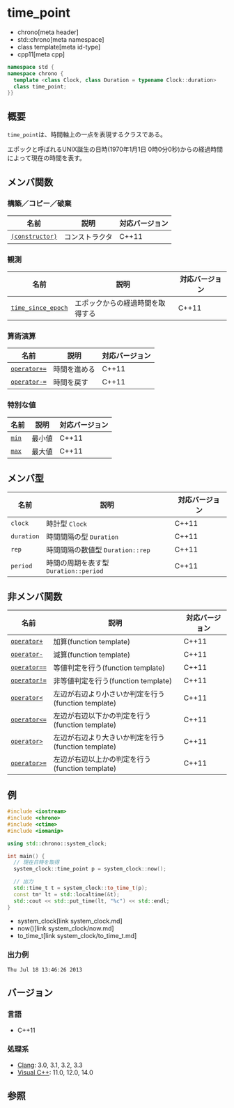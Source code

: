 # time_point
* chrono[meta header]
* std::chrono[meta namespace]
* class template[meta id-type]
* cpp11[meta cpp]

```cpp
namespace std {
namespace chrono {
  template <class Clock, class Duration = typename Clock::duration>
  class time_point;
}}
```

## 概要
`time_point`は、時間軸上の一点を表現するクラスである。

エポックと呼ばれるUNIX誕生の日時(1970年1月1日 0時0分0秒)からの経過時間によって現在の時間を表す。


## メンバ関数
### 構築／コピー／破棄

| 名前                                          | 説明           | 対応バージョン |
|-----------------------------------------------|----------------|----------------|
| [`(constructor)`](time_point/op_constructor.md) | コンストラクタ | C++11          |


### 観測

| 名前                                                   | 説明                             | 対応バージョン |
|--------------------------------------------------------|----------------------------------|----------------|
| [`time_since_epoch`](time_point/time_since_epoch.md) | エポックからの経過時間を取得する | C++11          |


### 算術演算

| 名前                                            | 説明         | 対応バージョン |
|-------------------------------------------------|--------------|----------------|
| [`operator+=`](time_point/op_plus_assign.md)  | 時間を進める | C++11          |
| [`operator-=`](time_point/op_minus_assign.md) | 時間を戻す   | C++11          |


### 特別な値

| 名前                         | 説明   | 対応バージョン |
|------------------------------|--------|----------------|
| [`min`](time_point/min.md) | 最小値 | C++11          |
| [`max`](time_point/max.md) | 最大値 | C++11          |


## メンバ型

| 名前       | 説明                                  | 対応バージョン |
|------------|---------------------------------------|----------------|
| `clock`    | 時計型 `Clock`                        | C++11          |
| `duration` | 時間間隔の型 `Duration`               | C++11          |
| `rep`      | 時間間隔の数値型 `Duration::rep`      | C++11          |
| `period`   | 時間の周期を表す型 `Duration::period` | C++11          |


## 非メンバ関数

| 名前 | 説明 | 対応バージョン |
|--------------------------------------------------|----------------------------|-------|
| [`operator+`](op_plus.md)                      | 加算(function template) | C++11 |
| [`operator-`](op_minus.md)                     | 減算(function template) | C++11 |
| [`operator==`](time_point/op_equal.md)         | 等値判定を行う(function template) | C++11 |
| [`operator!=`](time_point/op_not_equal.md)     | 非等値判定を行う(function template) | C++11 |
| [`operator<`](time_point/op_less.md)           | 左辺が右辺より小さいか判定を行う(function template) | C++11 |
| [`operator<=`](time_point/op_less_equal.md)    | 左辺が右辺以下かの判定を行う(function template) | C++11 |
| [`operator>`](time_point/op_greater.md)        | 左辺が右辺より大きいか判定を行う(function template) | C++11 |
| [`operator>=`](time_point/op_greater_equal.md) | 左辺が右辺以上かの判定を行う(function template) | C++11 |


## 例
```cpp example
#include <iostream>
#include <chrono>
#include <ctime>
#include <iomanip>

using std::chrono::system_clock;

int main() {
  // 現在日時を取得
  system_clock::time_point p = system_clock::now();

  // 出力
  std::time_t t = system_clock::to_time_t(p);
  const tm* lt = std::localtime(&t);
  std::cout << std::put_time(lt, "%c") << std::endl;
}
```
* system_clock[link system_clock.md]
* now()[link system_clock/now.md]
* to_time_t[link system_clock/to_time_t.md]

### 出力例
```
Thu Jul 18 13:46:26 2013
```

## バージョン
### 言語
- C++11

### 処理系
- [Clang](/implementation.md#clang): 3.0, 3.1, 3.2, 3.3
- [Visual C++](/implementation.md#visual_cpp): 11.0, 12.0, 14.0

## 参照

